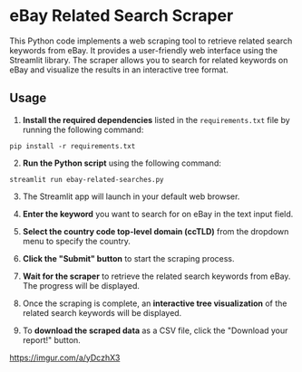# eBay Related Search Scraper

This Python code implements a web scraping tool to retrieve related search keywords from eBay. It provides a user-friendly web interface using the Streamlit library. The scraper allows you to search for related keywords on eBay and visualize the results in an interactive tree format.

## Usage

1. **Install the required dependencies** listed in the `requirements.txt` file by running the following command:

```pip install -r requirements.txt```

2. **Run the Python script** using the following command:

```streamlit run ebay-related-searches.py```

3. The Streamlit app will launch in your default web browser.

4. **Enter the keyword** you want to search for on eBay in the text input field.

5. **Select the country code top-level domain (ccTLD)** from the dropdown menu to specify the country.

6. **Click the "Submit" button** to start the scraping process.

7. **Wait for the scraper** to retrieve the related search keywords from eBay. The progress will be displayed.

8. Once the scraping is complete, an **interactive tree visualization** of the related search keywords will be displayed.

9. To **download the scraped data** as a CSV file, click the "Download your report!" button.

https://imgur.com/a/yDczhX3